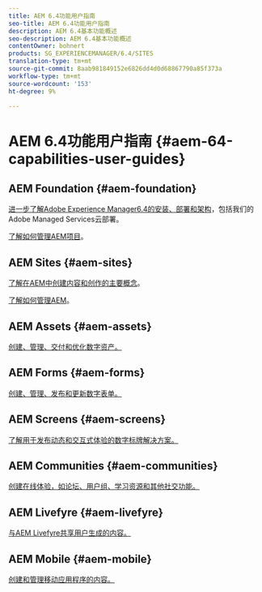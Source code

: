 ```yaml
---
title: AEM 6.4功能用户指南
seo-title: AEM 6.4功能用户指南
description: AEM 6.4基本功能概述
seo-description: AEM 6.4基本功能概述
contentOwner: bohnert
products: SG_EXPERIENCEMANAGER/6.4/SITES
translation-type: tm+mt
source-git-commit: 8aab981849152e6826dd4d0d68867790a85f373a
workflow-type: tm+mt
source-wordcount: '153'
ht-degree: 9%

---
```



# AEM 6.4功能用户指南 {#aem-64-capabilities-user-guides}

## AEM Foundation {#aem-foundation}

[进一步了解Adobe Experience Manager6.4的安装、部署和架构](/help/sites-deploying/home.md)，包括我们的Adobe Managed Services云部署。

[了解如何管理AEM项目](/help/managing/home.md)。

## AEM Sites {#aem-sites}

[了解在AEM中创建内容和创作的主要概念](/help/sites-authoring/home.md)。

[了解如何管理AEM](/help/sites-administering/home.md)。

## AEM Assets {#aem-assets}

[创建、管理、交付和优化数字资产。](/help/assets/home.md)

## AEM Forms {#aem-forms}

[创建、管理、发布和更新数字表单。](/help/forms/home.md)

## AEM Screens {#aem-screens}

[了解用于发布动态和交互式体验的数字标牌解决方案。](https://docs.adobe.com/content/help/en/experience-manager-screens/user-guide/aem-screens-introduction.html)

## AEM Communities {#aem-communities}

[创建在线体验，如论坛、用户组、学习资源和其他社交功能。](/help/communities/home.md)

## AEM Livefyre {#aem-livefyre}

[与AEM Livefyre共享用户生成的内容。](https://marketing.adobe.com/resources/help/en_US/livefyre/home.html)

## AEM Mobile {#aem-mobile}

[创建和管理移动应用程序的内容。](/help/mobile/home.md)

